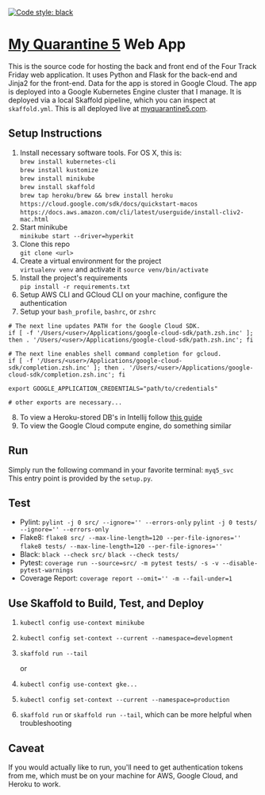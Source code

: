 [![Code style: black](https://img.shields.io/badge/code%20style-black-000000.svg)](https://github.com/psf/black)

# [My Quarantine 5](https://myquarantine5.com) Web App

This is the source code for hosting the back and front end of the Four Track Friday web application.
It uses Python and Flask for the back-end and Jinja2 for the front-end. Data for the app is stored 
in Google Cloud. 
The app is deployed into a Google Kubernetes Engine cluster that I manage. It is deployed via a local Skaffold
pipeline, which you can inspect at `skaffold.yml`. This is all deployed live at [myquarantine5.com](https://myquarantine5.com).

## Setup Instructions
1) Install necessary software tools. For OS X, this is:<br/>
`brew install kubernetes-cli`<br/>
`brew install kustomize`<br/>
`brew install minikube`<br/>
`brew install skaffold`<br/>
`brew tap heroku/brew && brew install heroku`<br/>
`https://cloud.google.com/sdk/docs/quickstart-macos`<br/>
`https://docs.aws.amazon.com/cli/latest/userguide/install-cliv2-mac.html`
2) Start minikube<br/>
`minikube start --driver=hyperkit`<br/>
3) Clone this repo<br/> 
`git clone <url>`
4) Create a virtual environment for the project<br/>
`virtualenv venv` and activate it `source venv/bin/activate`
5) Install the project's requirements<br/>
`pip install -r requirements.txt`
6) Setup AWS CLI and GCloud CLI on your machine, configure the authentication
7) Setup your `bash_profile`, `bashrc`, or `zshrc`
```$xslt
# The next line updates PATH for the Google Cloud SDK.
if [ -f '/Users/<user>/Applications/google-cloud-sdk/path.zsh.inc' ]; then . '/Users/<user>/Applications/google-cloud-sdk/path.zsh.inc'; fi

# The next line enables shell command completion for gcloud.
if [ -f '/Users/<user>/Applications/google-cloud-sdk/completion.zsh.inc' ]; then . '/Users/<user>/Applications/google-cloud-sdk/completion.zsh.inc'; fi

export GOOGLE_APPLICATION_CREDENTIALS="path/to/credentials"

# other exports are necessary...
```
8) To view a Heroku-stored DB's in Intellij follow [this guide](https://www.jetbrains.com/help/datagrip/how-to-connect-to-heroku-postgres.html)
9) To view the Google Cloud compute engine, do something similar

## Run
Simply run the following command in your favorite terminal: `myq5_svc`<br/>
This entry point is provided by the `setup.py`.

## Test
- Pylint: `pylint -j 0 src/ --ignore='' --errors-only` `pylint -j 0 tests/ --ignore='' --errors-only`
- Flake8: `flake8 src/ --max-line-length=120 --per-file-ignores=''` `flake8 tests/ --max-line-length=120 --per-file-ignores=''`
- Black: `black --check src/` `black --check tests/`
- Pytest: `coverage run --source=src/ -m pytest tests/ -s -v --disable-pytest-warnings`
- Coverage Report: `coverage report --omit='' -m --fail-under=1`

## Use Skaffold to Build, Test, and Deploy
1) `kubectl config use-context minikube`
2) `kubectl config set-context --current --namespace=development`
3) `skaffold run --tail` 

    or 

1) `kubectl config use-context gke...`
2) `kubectl config set-context --current --namespace=production`
3) `skaffold run` or `skaffold run --tail`, which can be more helpful when troubleshooting

## Caveat
If you would actually like to run, you'll need to get authentication tokens from me, which must
be on your machine for AWS, Google Cloud, and Heroku to work.
